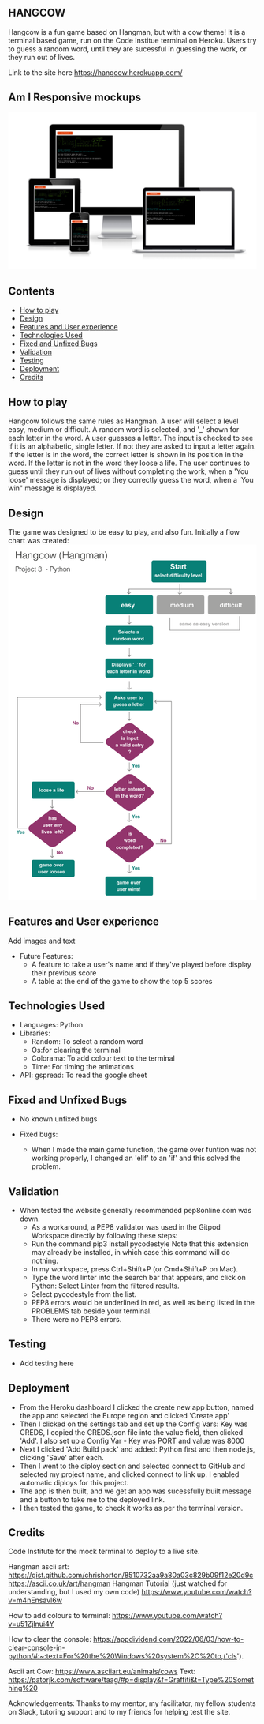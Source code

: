 ## HANGCOW 
Hangcow is a fun game based on Hangman, but with a cow theme! It is a terminal based game, run on the Code Institue terminal on Heroku. Users try to guess a random word, until they are sucessful in guessing the work, or they run out of lives.

Link to the site here https://hangcow.herokuapp.com/

## Am I Responsive mockups
![Responsice Mockup](https://github.com/RozWelch/hangman-project3/blob/main/readmeimages/amiresponsive.jpg)

## Contents
* [How to play](#How-to-play)
* [Design](#Design)
* [Features and User experience](#Features-and-User-experience)
* [Technologies Used](#Technologies-Used)
* [Fixed and Unfixed Bugs](#Fixed-and-Unfixed-Bugs)
* [Validation](#Validation)
* [Testing](#Testing)
* [Deployment](#Deployment)
* [Credits](#Credits)

## How to play

Hangcow follows the same rules as Hangman. A user will select a level easy, medium or difficult. A random word is selected, and '_' shown for each letter in the word. A user guesses a letter. The input is checked to see if it is an alphabetic, single letter. If not they are asked to input a letter again. If the letter is in the word, the correct letter is shown in its position in the word. If the letter is not in the word they loose a life. The user continues to guess until they run out of lives without completing the work, when a 'You loose' message is displayed; or they correctly guess the word, when a 'You win" message is displayed.

## Design 

The game was designed to be easy to play, and also fun.
Initially a flow chart was created: 
![Flowchart](https://github.com/RozWelch/hangman-project3/blob/main/readmeimages/flowchart.gif)

## Features and User experience

Add images and text

* Future Features: 
    * A feature to take a user's name and if they've played before display their previous score
    * A table at the end of the game to show the top 5 scores

## Technologies Used

* Languages: Python 
* Libraries:  
    * Random: To select a random word
    * Os:for clearing the terminal
    * Colorama: To add colour text to the terminal
    * Time: For timing the animations
* API: gspread: To read the google sheet  

## Fixed and Unfixed Bugs

* No known unfixed bugs

* Fixed bugs:
    * When I made the main game function, the game over funtion was not working properly, I changed an 'elif' to an 'if' and this solved the problem.

## Validation 

* When tested the website generally recommended pep8online.com was down. 
    * As a workaround, a PEP8 validator was used in the Gitpod Workspace directly by following these steps:
    * Run the command pip3 install pycodestyle  Note that this extension may already be installed, in which case this command will do nothing.
    * In my workspace, press Ctrl+Shift+P (or Cmd+Shift+P on Mac).
    * Type the word linter into the search bar that appears, and click on Python: Select Linter from the filtered results.
    * Select pycodestyle from the list.
    * PEP8 errors would be underlined in red, as well as being listed in the PROBLEMS tab beside your terminal.
    * There were no PEP8 errors.

## Testing

* Add testing here

## Deployment

* From the Heroku dashboard I clicked the create new app button, named the app and selected the Europe region and clicked 'Create app'
* Then I clicked on the settings tab and set up the Config Vars: Key was CREDS, I copied the CREDS.json file into the value field, then clicked 'Add'. I also set up a Config Var - Key was PORT and value was 8000
* Next I clicked 'Add Build pack' and added: Python first and then node.js, clicking 'Save' after each.
* Then I went to the diploy section and selected connect to GitHub and selected my project name, and clicked connect to link up. I enabled automatic diploys for this project.
* The app is then built, and we get an app was sucessfully built message and a button to take me to the deployed link.
* I then tested the game, to check it works as per the terminal version. 

## Credits
Code Institute for the mock terminal to deploy to a live site.

Hangman ascii art:
https://gist.github.com/chrishorton/8510732aa9a80a03c829b09f12e20d9c
https://ascii.co.uk/art/hangman
Hangman Tutorial (just watched for understanding, but I used my own code)
https://www.youtube.com/watch?v=m4nEnsavl6w

How to add colours to terminal:
https://www.youtube.com/watch?v=u51Zjlnui4Y

How to clear the console:
https://appdividend.com/2022/06/03/how-to-clear-console-in-python/#:~:text=For%20the%20Windows%20system%2C%20to,('cls').

Ascii art
Cow: https://www.asciiart.eu/animals/cows
Text: https://patorjk.com/software/taag/#p=display&f=Graffiti&t=Type%20Something%20

Acknowledgements: Thanks to my mentor, my facilitator, my fellow students on Slack, tutoring support and to my friends for helping test the site.
